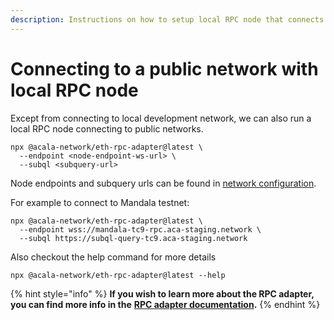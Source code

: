 ```yaml
---
description: Instructions on how to setup local RPC node that connects to a public network
---
```


# Connecting to a public network with local RPC node

Except from connecting to local development network, we can also run a local RPC node connecting to public networks. 

```
npx @acala-network/eth-rpc-adapter@latest \
  --endpoint <node-endpoint-ws-url> \
  --subql <subquery-url>
```

Node endpoints and subquery urls can be found in [network configuration](../network-configuration.md).

For example to connect to Mandala testnet:
```
npx @acala-network/eth-rpc-adapter@latest \
  --endpoint wss://mandala-tc9-rpc.aca-staging.network \
  --subql https://subql-query-tc9.aca-staging.network
```

Also checkout the help command for more details
```
npx @acala-network/eth-rpc-adapter@latest --help
```

{% hint style="info" %}
**If you wish to learn more about the RPC adapter, you can find more info in the** [**RPC adapter documentation**](../../tooling/rpc-adapter/running-the-rpc-adapter.md)**.**
{% endhint %}
